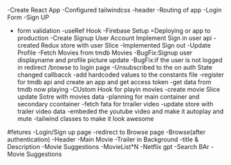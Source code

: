 
-Create React App
-Configured tailwindcss
-header
-Routing of app
-Login Form 
-Sign UP
- form validation
-useRef Hook 
-Firebase Setup
=Deploying or app to production
-Create Signup User Account
Implement Sign in user api
-created Redux store with user Slice
-Implemented Sign out
-Update Profile 
-Fetch Movies from tmdb Movies
-BugFix:Signup user displayname and profile picture update
-BugFix:if the user is not logged in redirect /browse to login page
-Unsubscribed to the on auth State changed callbacck 
-add hardcoded values to the constants file
 -register for tmdb api and create an app and get access token 
 -get data from tmdb now playing 
 -CUstom Hook for playin movies 
 -create movie Slice update Sotre with movies data
 -planning for main container and secondary ccontainer
 -fetch  fata for trrailer video 
 -update store with trailer video data 
 -embeded the youtube video and make it autoplay and mute
 -tailwind classes to make it look awesome


#fetures
-Login/Sign up page
    -redirect to Browse page
-Browse(after authentication)
    -Header
    -Main Movie
        -Trailer in Background
        -title & Description
        -Movie Suggestions
            -MovieList*N
-Netflix gpt
    -Search BAr
    -Movie Suggestions

